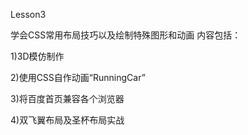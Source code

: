 Lesson3

学会CSS常用布局技巧以及绘制特殊图形和动画
内容包括：

1)3D模仿制作

2)使用CSS自作动画“RunningCar”

3)将百度首页兼容各个浏览器

4)双飞翼布局及圣杯布局实战